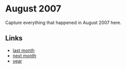 # August 2007

Capture everything that happened in August 2007 here.

## Links
- [last month](calendar/months/2007-07.md)
- [next month](calendar/months/2007-09.md)
- [year](calendar/years/2007.md)